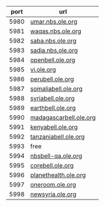 port | url
---|---
5980 | [umar.nbs.ole.org](http://umar.nbs.ole.org)
5981 | [waqas.nbs.ole.org](http://waqas.nbs.ole.org)
5982 | [saba.nbs.ole.org](http://saba.nbs.ole.org)
5983 | [sadia.nbs.ole.org](http://sadia.nbs.ole.org)
5984 | [openbell.ole.org](http://openbell.ole.org)
5985 | [vi.ole.org](http://vi.ole.org)
5986 | [perubell.ole.org](http://perubell.ole.org)
5987 | [somaliabell.ole.org](http://somaliabell.ole.org)
5988 | [syriabell.ole.org](http://syriabell.ole.org)
5989 | [earthbell.ole.org](http://earthbell.ole.org)
5990 | [madagascarbell.ole.org](http://madagascarbell.ole.org)
5991 | [kenyabell.ole.org](http://kenyabell.ole.org)
5992 | [tanzaniabell.ole.org](http://tanzaniabell.ole.org)
5993 | free
5994 | [nbsbell-qa.ole.org](http://nbsbell-qa.ole.org)
5995 | [corebell.ole.org](http://corebell.ole.org)
5996 | [planethealth.ole.org](http://planethealth.ole.org)
5997 | [oneroom.ole.org](http://oneroom.ole.org)
5998 | [newsyria.ole.org](http://newsyria.ole.org)
